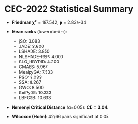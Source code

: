# CEC-2022 Statistical Summary

- **Friedman χ²** = 187.542, **p** = 2.83e-34

- **Mean ranks** (lower=better):

  - jSO: 3.083
  - JADE: 3.600
  - LSHADE: 3.850
  - NLSHADE-RSP: 4.000
  - SLO_HBYRID: 4.200
  - CMAES: 5.967
  - MealpyGA: 7.533
  - PSO: 8.033
  - SSA: 8.267
  - GWO: 8.500
  - SciPyDE: 10.333
  - LBFGSB: 10.633

- **Nemenyi Critical Distance** (α=0.05): **CD = 3.04**.

- **Wilcoxon (Holm)**: 42/66 pairs significant at 0.05.
